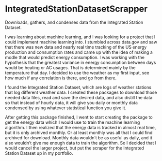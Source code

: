 # IntegratedStationDatasetScrapper
Downloads, gathers, and condenses data from the Integrated Station Dataset.

I was learning about machine learning, and I was looking for a project that I could implement machine learning into. I stumbled across data.gov and saw that there was new data and nearly real time tracking of the US energy production and consumption rates and came up with the idea of making a modle that would predict energy consumption. I was working with the hypothesis that the greatest variance in energy consumption between days would be heating or AC usages. That is determined mainly by the temperature that day. I decided to use the weather as my first input, see how much if any correlation is there, and go from there.

I found the Integrated Station Dataset, which are logs of weather stations that log different weather data. I created these packages to download those needed data files, read and save the desired data, and also distill the data so that instead of hourly data, it will give you daily or monthly data condensed by using whatever statistical function you give it.

After getting this package finished, I went to start creating the package to get the energy data which I would use to train the machine learning algorithm. I then realized that the energy data is tracked in almost real time, but it is only archived monthly. Or at least monthly was all that I could find archived for download. Monthly data wouldn’t be as useful as daily, and it also wouldn’t give me enough data to train the algorithm. So I decided that I would cancel the larger project, but put the scraper for the Integrated Station Dataset up in my portfolio.
